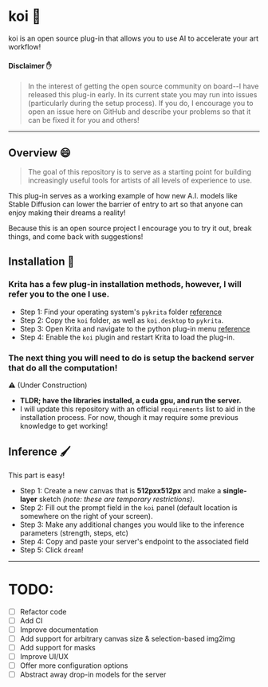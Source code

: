 # koi 🎣

koi is an open source plug-in that allows you to use AI to accelerate your art workflow!

#### Disclaimer ✋
> In the interest of getting the open source community on board--I have released this plug-in early. In its current state you may run into issues (particularly during the setup process). If you do, I encourage you to open an issue here on GitHub and describe your problems so that it can be fixed it for you and others!

---

## Overview 😄

> The goal of this repository is to serve as a starting point for building increasingly useful tools for artists of all levels of experience to use. 

This plug-in serves as a working example of how new A.I. models like Stable Diffusion can lower the barrier of entry to art so that anyone can enjoy making their dreams a reality!

Because this is an open source project I encourage you to try it out, break things, and come back with suggestions!

## Installation 🔨

### Krita has a few plug-in installation methods, however, I will refer you to the one I use.

- Step 1: Find your operating system's `pykrita` folder [reference](https://docs.krita.org/en/reference_manual/resource_management.html#resource-management)
- Step 2: Copy the `koi` folder, as well as `koi.desktop` to `pykrita`.
- Step 3: Open Krita and navigate to the python plug-in menu [reference](https://scripting.krita.org/lessons/plugins-introduction)
- Step 4: Enable the `koi` plugin and restart Krita to load the plug-in.

### The next thing you will need to do is setup the backend server that do all the computation!

:warning: (Under Construction) 
- **TLDR; have the libraries installed, a cuda gpu, and run the server.**
- I will update this repository with an official `requirements` list to aid in the installation process. For now, though it may require some previous knowledge to get working!

## Inference 🖌️
This part is easy!
- Step 1: Create a new canvas that is **512pxx512px** and make a **single-layer** sketch *(note: these are temporary restrictions)*.
- Step 2: Fill out the prompt field in the `koi` panel (default location is somewhere on the right of your screen).
- Step 3: Make any additional changes you would like to the inference parameters (strength, steps, etc)
- Step 4: Copy and paste your server's endpoint to the associated field
- Step 5: Click `dream`!

---

# TODO:
- [ ] Refactor code
- [ ] Add CI
- [ ] Improve documentation
- [ ] Add support for arbitrary canvas size & selection-based img2img
- [ ] Add support for masks
- [ ] Improve UI/UX
- [ ] Offer more configuration options
- [ ] Abstract away drop-in models for the server
